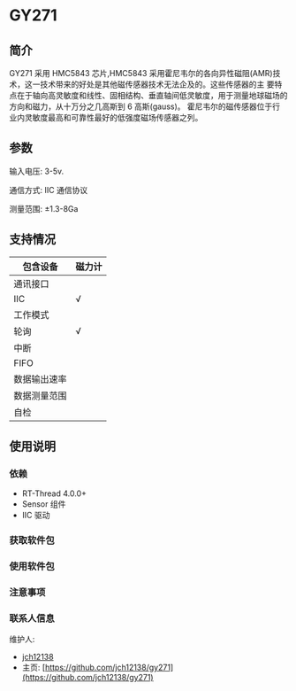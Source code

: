 <!--
 * @Author: your name
 * @Date: 2020-01-10 10:52:06
 * @LastEditTime : 2020-01-10 13:36:19
 * @LastEditors  : Please set LastEditors
 * @Description: In User Settings Edit
 * @FilePath: /stm32f407-atk-explorer/gy271/README.md
 -->
# GY271

## 简介

GY271 采用 HMC5843 芯片,HMC5843 采用霍尼韦尔的各向异性磁阻(AMR)技术，这一技术带来的好处是其他磁传感器技术无法企及的。这些传感器的主 要特点在于轴向高灵敏度和线性、固相结构、垂直轴间低灵敏度，用于测量地球磁场的方向和磁力，从十万分之几高斯到 6 高斯(gauss)。 霍尼韦尔的磁传感器位于行业内灵敏度最高和可靠性最好的低强度磁场传感器之列。



## 参数

输入电压: 3-5v.

通信方式: IIC 通信协议

测量范围: ±1.3-8Ga



## 支持情况

| 包含设备     | 磁力计 |
| ------------ | ------ |
| 通讯接口     |        |
| IIC          | √      |
| 工作模式     |        |
| 轮询         | √      |
| 中断         |        |
| FIFO         |        |
| 数据输出速率 |        |
| 数据测量范围 |        |
| 自检         |        |

## 使用说明

### 依赖

* RT-Thread 4.0.0+
* Sensor 组件
* IIC 驱动

### 获取软件包

### 使用软件包

### 注意事项

### 联系人信息

维护人:

* [jch12138](https://github.com/jch12138)
* 主页: [https://github.com/jch12138/gy271](https://github.com/jch12138/gy271)